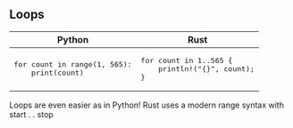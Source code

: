 ## Loops
<table>
<thead>
<tr>
<th>Python</th>
<th>Rust</th>
</tr>
</thead>
<tbody>
<tr><td>
<pre>
for count in range(1, 565):
    print(count)
</pre>
</td>
<td>
<pre>
for count in 1..565 {
    println!("{}", count);
}
</pre>
</td></tr>
</tbody>
</table>
Loops are even easier as in Python! Rust uses a modern range syntax with start . . stop
